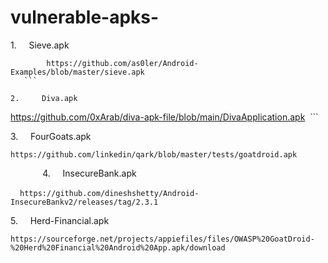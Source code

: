 # vulnerable-apks-

1.     Sieve.apk    
```
        https://github.com/as0ler/Android-Examples/blob/master/sieve.apk
   ```

2.     Diva.apk

```
https://github.com/0xArab/diva-apk-file/blob/main/DivaApplication.apk
 ```
 
3.     FourGoats.apk

```
https://github.com/linkedin/qark/blob/master/tests/goatdroid.apk
```
             
4.     InsecureBank.apk

  ```
  https://github.com/dineshshetty/Android-InsecureBankv2/releases/tag/2.3.1
 ```
 
5.     Herd-Financial.apk

```
https://sourceforge.net/projects/appiefiles/files/OWASP%20GoatDroid-%20Herd%20Financial%20Android%20App.apk/download
```
